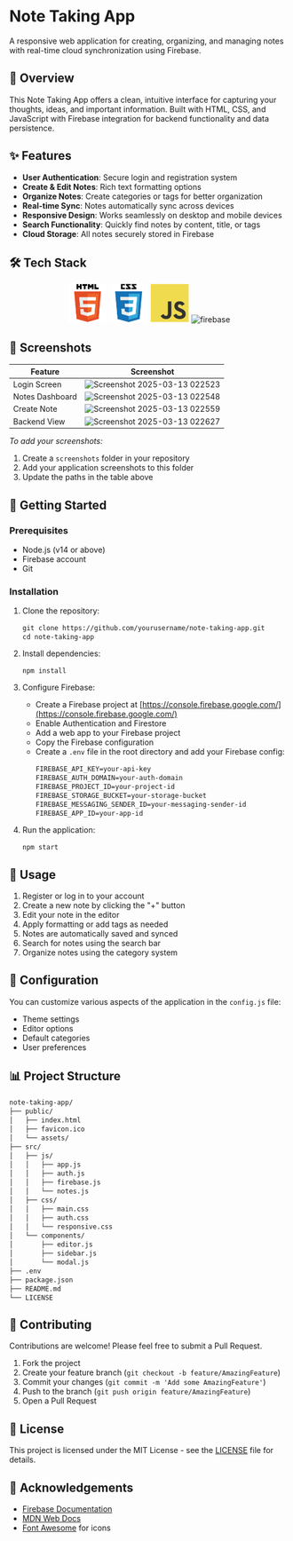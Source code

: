 # Note Taking App

A responsive web application for creating, organizing, and managing notes with real-time cloud synchronization using Firebase.

## 📝 Overview

This Note Taking App offers a clean, intuitive interface for capturing your thoughts, ideas, and important information. Built with HTML, CSS, and JavaScript with Firebase integration for backend functionality and data persistence.

## ✨ Features

- **User Authentication**: Secure login and registration system
- **Create & Edit Notes**: Rich text formatting options
- **Organize Notes**: Create categories or tags for better organization
- **Real-time Sync**: Notes automatically sync across devices
- **Responsive Design**: Works seamlessly on desktop and mobile devices
- **Search Functionality**: Quickly find notes by content, title, or tags
- **Cloud Storage**: All notes securely stored in Firebase

## 🛠️ Tech Stack

<p align="center">
  <img src="https://raw.githubusercontent.com/devicons/devicon/master/icons/html5/html5-original-wordmark.svg" alt="html5" width="70" height="70"/>
  <img src="https://raw.githubusercontent.com/devicons/devicon/master/icons/css3/css3-original-wordmark.svg" alt="css3" width="70" height="70"/>
  <img src="https://raw.githubusercontent.com/devicons/devicon/master/icons/javascript/javascript-original.svg" alt="javascript" width="70" height="70"/>
  <img src="https://www.vectorlogo.zone/logos/firebase/firebase-icon.svg" alt="firebase" width="70" height="70"/>
</p>

## 📸 Screenshots

| Feature | Screenshot |
|---------|------------|
| Login Screen | ![Screenshot 2025-03-13 022523](https://github.com/user-attachments/assets/1473290f-542e-4eb1-9e00-3cdf9bfa30df) |
| Notes Dashboard | ![Screenshot 2025-03-13 022548](https://github.com/user-attachments/assets/7011a4b2-6532-4fac-a1fc-b1f06719fef0) |
| Create Note | ![Screenshot 2025-03-13 022559](https://github.com/user-attachments/assets/290a696c-20b7-4e8a-a596-919d4f2de1e1) |
| Backend View | ![Screenshot 2025-03-13 022627](https://github.com/user-attachments/assets/d0a79f82-9499-499e-8848-2fb95039f57c) |

*To add your screenshots:*
1. Create a `screenshots` folder in your repository
2. Add your application screenshots to this folder
3. Update the paths in the table above

## 🚀 Getting Started

### Prerequisites

- Node.js (v14 or above)
- Firebase account
- Git

### Installation

1. Clone the repository:
   ```
   git clone https://github.com/yourusername/note-taking-app.git
   cd note-taking-app
   ```

2. Install dependencies:
   ```
   npm install
   ```

3. Configure Firebase:
   - Create a Firebase project at [https://console.firebase.google.com/](https://console.firebase.google.com/)
   - Enable Authentication and Firestore
   - Add a web app to your Firebase project
   - Copy the Firebase configuration
   - Create a `.env` file in the root directory and add your Firebase config:
     ```
     FIREBASE_API_KEY=your-api-key
     FIREBASE_AUTH_DOMAIN=your-auth-domain
     FIREBASE_PROJECT_ID=your-project-id
     FIREBASE_STORAGE_BUCKET=your-storage-bucket
     FIREBASE_MESSAGING_SENDER_ID=your-messaging-sender-id
     FIREBASE_APP_ID=your-app-id
     ```

4. Run the application:
   ```
   npm start
   ```

## 📱 Usage

1. Register or log in to your account
2. Create a new note by clicking the "+" button
3. Edit your note in the editor
4. Apply formatting or add tags as needed
5. Notes are automatically saved and synced
6. Search for notes using the search bar
7. Organize notes using the category system

## 🔧 Configuration

You can customize various aspects of the application in the `config.js` file:
- Theme settings
- Editor options
- Default categories
- User preferences

## 📊 Project Structure

```
note-taking-app/
├── public/
│   ├── index.html
│   ├── favicon.ico
│   └── assets/
├── src/
│   ├── js/
│   │   ├── app.js
│   │   ├── auth.js
│   │   ├── firebase.js
│   │   └── notes.js
│   ├── css/
│   │   ├── main.css
│   │   ├── auth.css
│   │   └── responsive.css
│   └── components/
│       ├── editor.js
│       ├── sidebar.js
│       └── modal.js
├── .env
├── package.json
├── README.md
└── LICENSE
```

## 🤝 Contributing

Contributions are welcome! Please feel free to submit a Pull Request.

1. Fork the project
2. Create your feature branch (`git checkout -b feature/AmazingFeature`)
3. Commit your changes (`git commit -m 'Add some AmazingFeature'`)
4. Push to the branch (`git push origin feature/AmazingFeature`)
5. Open a Pull Request

## 📄 License

This project is licensed under the MIT License - see the [LICENSE](LICENSE) file for details.

## 👏 Acknowledgements

- [Firebase Documentation](https://firebase.google.com/docs)
- [MDN Web Docs](https://developer.mozilla.org/)
- [Font Awesome](https://fontawesome.com/) for icons
